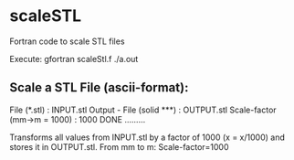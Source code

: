 # scaleSTL
Fortran code to scale STL files

Execute:
gfortran scaleStl.f
./a.out

 Scale a STL File (ascii-format):
 --------------------------------

File (*.stl)                : INPUT.stl
Output - File (solid ***)   : OUTPUT.stl
Scale-factor (mm->m = 1000) : 1000
  DONE .........

Transforms all values from INPUT.stl by a factor of 1000 (x  = x/1000) and stores it in OUTPUT.stl.
From mm to m: Scale-factor=1000
